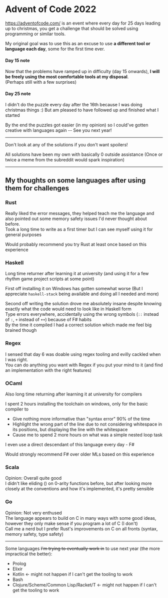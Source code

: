 # Advent of Code 2022
https://adventofcode.com/ is an event where every day for 25 days leading up to christmas, you get a challenge that should be solved using programming or similar tools.  

My original goal was to use this as an excuse to use **a different tool or language each day**, some for the first time ever.  

#### Day 15 note

Now that the problems have ramped up in difficulty (day 15 onwards), **I will be freely using the most comfortable tools at my disposal**.  
(Perhaps still with a few surprises)

#### Day 25 note

I didn't do the puzzle every day after the 16th because I was doing christmas things :) But am pleased to have followed up and finished what I started

By the end the puzzles got easier (in my opinion) so I could've gotten creative with languages again -- See you next year!

----

Don't look at any of the solutions if you don't want spoilers!

All solutions have been my own with basically 0 outside assistance (Once or twice a meme from the subreddit would spark inspiration)

----

## My thoughts on some languages after using them for challenges

### Rust
Really liked the error messages, they helped teach me the language and also pointed out some memory safety issues I'd never thought about before.  
Took a long time to write as a first timer but I can see myself using it for general purposes

Would probably recommend you try Rust at least once based on this experience

### Haskell
Long time returner after learning it at university (and using it for a few rhythm game project scripts at some point)  

First off installing it on Windows has gotten somewhat worse (But I appreciate `haskell-stack` being available and doing all I needed and more)  

Second off writing the solution drove me absolutely insane despite knowing exactly what the code would need to look like in Haskell form  
Type errors everywhere, accidentally using the wrong symbols (`::` instead of `:`, `+` instead of `++`) because of F# habits  
By the time it compiled I had a correct solution which made me feel big brained though

### Regex
I sensed that day 6 was doable using regex tooling and evilly cackled when I was right.  
You can do anything you want with Regex if you put your mind to it (and find an implementation with the right features)

### OCaml
Also long time returning after learning it at university for compilers  

I spent 2 hours installing the toolchain on windows, only for the basic compiler to
- Give nothing more informative than "syntax error" 90% of the time
- Highlight the wrong part of the line due to not considering whitespace in its positions, but displaying the line with the whitespace
- Cause me to spend 2 more hours on what was a simple nested loop task

I even use a direct descendant of this language every day - F#

Would strongly recommend F# over older MLs based on this experience

### Scala
Opinion: Overall quite good  
I didn't like eliding () on 0-arity functions before, but after looking more closely at the conventions and how it's implemented, it's pretty sensible

### Go
Opinion: Not very enthused  
The language appears to build on C in many ways with some good ideas, however they only make sense if you program a lot of C (I don't)  
Call me a nerd but I prefer Rust's improvements on C on all fronts (syntax, memory safety, type safety)

----

Some languages ~~I'm trying to eventually work in~~ to use next year (the more impractical the better):
- Prolog
- Elixir
- Kotlin <- might not happen if I can't get the tooling to work
- Bash
- Clojure/Scheme/Common Lisp/Racket/T <- might not happen if I can't get the tooling to work
